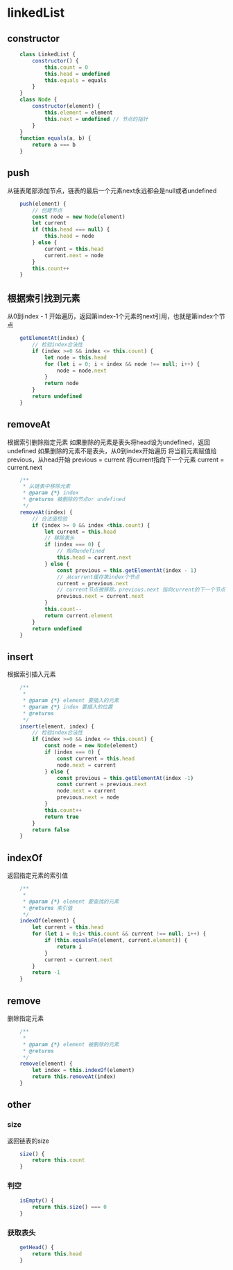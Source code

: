 # linkedList

## constructor
```javascript
    class LinkedList {
        constructor() {
            this.count = 0
            this.head = undefined
            this.equals = equals
        }
    }
    class Node {
        constructor(element) {
            this.element = element
            this.next = undefined // 节点的指针
        }
    }
    function equals(a, b) {
        return a === b
    }
```

## push
从链表尾部添加节点，链表的最后一个元素next永远都会是null或者undefined
```javascript
    push(element) {
        // 创建节点
        const node = new Node(element)
        let current
        if (this.head === null) {
            this.head = node
        } else {
            current = this.head
            current.next = node
        }
        this.count++
    }
```
## 根据索引找到元素
从0到index - 1 开始遍历，返回第index-1个元素的next引用，也就是第index个节点 
```javascript
    getElementAt(index) {
        // 检验index合法性
        if (index >=0 && index <= this.count) {
            let node = this.head
            for (let i = 0; i < index && node !== null; i++) {
                node = node.next
            }
            return node
        }
        return undefined
    }
```

## removeAt
根据索引删除指定元素
如果删除的元素是表头将head设为undefined，返回undefined
如果删除的元素不是表头，从0到index开始遍历
将当前元素赋值给previous，从head开始 previous = current
将current指向下一个元素 current = current.next
```javascript
    /**
     * 从链表中移除元素
     * @param {*} index 
     * @returns 被删除的节点or undefined
     */
    removeAt(index) {
        // 合法值检验
        if (index >= 0 && index <this.count) {
            let current = this.head
            // 移除表头
            if (index === 0) {
                // 指向undefined
                this.head = current.next
            } else {
                const previous = this.getElementAt(index - 1)
                // 从current缓存第index个节点
                current = previous.next
                // current节点被移除，previous.next 指向current的下一个节点
                previous.next = current.next
            }
            this.count--
            return current.element
        }
        return undefined
    }
```

## insert
根据索引插入元素
```javascript
    /**
     * 
     * @param {*} element 要插入的元素
     * @param {*} index 要插入的位置
     * @returns 
     */
    insert(element, index) {
        // 检验index合法性
        if (index >=0 && index <= this.count) {
            const node = new Node(element)
            if (index === 0) {
                const current = this.head
                node.next = current
            } else {
                const previous = this.getElementAt(index -1)
                const current = previous.next
                node.next = current
                previous.next = node
            }
            this.count++
            return true
        }
        return false
    }
```

## indexOf
返回指定元素的索引值
```javascript 
    /**
     * 
     * @param {*} element 要查找的元素
     * @returns 索引值
     */
    indexOf(element) {
        let current = this.head
        for (let i = 0;i< this.count && current !== null; i++) {
            if (this.equalsFn(element, current.element)) {
                return i
            }
            current = current.next
        }
        return -1
    }
```

## remove
删除指定元素
```javascript
    /**
     * 
     * @param {*} element 被删除的元素
     * @returns 
     */
    remove(element) {
        let index = this.indexOf(element)
        return this.removeAt(index)
    }
```

## other
### size
返回链表的size
```javascript
    size() {
        return this.count
    }
```

### 判空
```javascript
    isEmpty() {
        return this.size() === 0
    }
```

### 获取表头
```javascript
    getHead() {
        return this.head
    }
```
